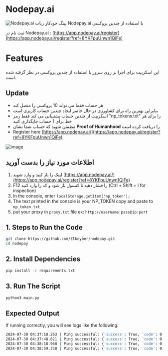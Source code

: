 # Nodepay.ai
![Nodepay.ai](image.png)
پینگ خودکار ربات Nodepay.ai با استفاده از چندین پروکسی

ثبت نام در Nodepay.ai : [https://app.nodepay.ai/register](https://app.nodepay.ai/register?ref=8YKFpuUnwn1QiFe)

# Features
این اسکریپت برای اجرا بر روی سرور با استفاده از چندین پروکسی در نظر گرفته شده است.
## Update 
- هر حساب فقط می تواند 10 پروکسی را متصل کند
- بنابراین بهترین راه برای کشاورزی در حال حاضر ایجاد چندین حساب کاربری است
- اسکریپت از چندین حساب پشتیبانی می کند فقط رمز "np_tokens.txt" را برای هر خط برای 1 حساب جایگذاری کنید
- مطمئن شوید که حساب شما نشان **Proof of Humanhood** را دریافت کرده است
- Register here [https://app.nodepay.ai/](https://app.nodepay.ai/register?ref=8YKFpuUnwn1QiFe)
  
![image](https://github.com/user-attachments/assets/6b77e7e9-7fcc-4de0-b026-ca3d1a40146e)

## اطلاعات مورد نیاز را بدست آورید

1. لینک را باز کنید و وارد شوید [https://app.nodepay.ai/](https://app.nodepay.ai/register?ref=8YKFpuUnwn1QiFe)
2. F12 را فشار دهید تا کنسول باز شود و کد را وارد کنید (Ctrl + Shift + i for inspection)
3. In the console, enter ``localStorage.getItem('np_token');``
4. The text printed in the console is your NP_TOKEN copy and paste to `np_token.txt`
5. put your proxy in `proxy.txt` file ex: `http://username:pass@ip:port`

## 1. Steps to Run the Code
```bash
git clone https://github.com/Zlkcyber/nodepay.git
cd nodepay
```

## 2. Install Dependencies
```bash
pip install -r requirements.txt
```
## 3. Run The Script
```bash
python3 main.py
```
## Expected Output
If running correctly, you will see logs like the following:
```bash
2024-07-30 04:37:18.263 | Ping successful: {'success': True, 'code': 0, 'msg': 'Success', 'data': {'ip_score': 88}}
2024-07-30 04:37:48.621 | Ping successful: {'success': True, 'code': 0, 'msg': 'Success', 'data': {'ip_score': 90}}
2024-07-30 04:38:18.968 | Ping successful: {'success': True, 'code': 0, 'msg': 'Success', 'data': {'ip_score': 94}}
2024-07-30 04:38:59.338 | Ping successful: {'success': True, 'code': 0, 'msg': 'Success', 'data': {'ip_score': 98}}

```
